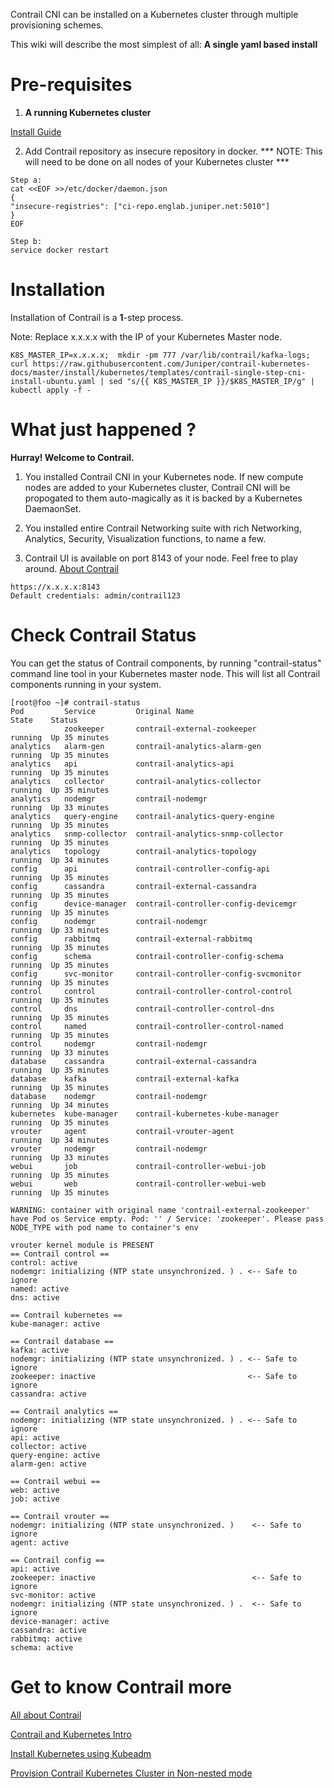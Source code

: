 Contrail CNI can be installed on a Kubernetes cluster through multiple provisioning schemes.

This wiki will describe the most simplest of all: **A single yaml based install**

# Pre-requisites
1. **A running Kubernetes cluster**

[Install Guide](/install/kubernetes/install-kubernetes.md)

2. Add Contrail repository as insecure repository in docker.
   *** NOTE: This will need to be done on all nodes of your Kubernetes cluster ***
```
Step a:
cat <<EOF >>/etc/docker/daemon.json
{
"insecure-registries": ["ci-repo.englab.juniper.net:5010"]
}
EOF

Step b:
service docker restart
```
# Installation
  Installation of Contrail is a **1**-step process.

  Note: Replace x.x.x.x with the IP of your Kubernetes Master node.

```
K8S_MASTER_IP=x.x.x.x;  mkdir -pm 777 /var/lib/contrail/kafka-logs; curl https://raw.githubusercontent.com/Juniper/contrail-kubernetes-docs/master/install/kubernetes/templates/contrail-single-step-cni-install-ubuntu.yaml | sed "s/{{ K8S_MASTER_IP }}/$K8S_MASTER_IP/g" | kubectl apply -f -
```

# What just happened ?

**Hurray! Welcome to Contrail.**

1. You installed Contrail CNI in your Kubernetes node. If new compute nodes are added to your Kubernetes cluster, Contrail CNI will be propogated to them auto-magically as it is backed by a Kubernetes DaemaonSet.

2. You installed entire Contrail Networking suite with rich Networking, Analytics, Security, Visualization functions, to name a few.

3. Contrail UI is available on port 8143 of your node.  Feel free to play around. [About Contrail](https://www.juniper.net/documentation/en_US/release-independent/contrail/information-products/pathway-pages/index.html)
```
https://x.x.x.x:8143
Default credentials: admin/contrail123
```
# Check Contrail Status

You can get the status of Contrail components, by running "contrail-status" command line tool in your Kubernetes master node. This will list all Contrail components running in your system.
```
[root@foo ~]# contrail-status
Pod         Service         Original Name                          State    Status         
            zookeeper       contrail-external-zookeeper            running  Up 35 minutes  
analytics   alarm-gen       contrail-analytics-alarm-gen           running  Up 35 minutes  
analytics   api             contrail-analytics-api                 running  Up 35 minutes  
analytics   collector       contrail-analytics-collector           running  Up 35 minutes  
analytics   nodemgr         contrail-nodemgr                       running  Up 33 minutes  
analytics   query-engine    contrail-analytics-query-engine        running  Up 35 minutes  
analytics   snmp-collector  contrail-analytics-snmp-collector      running  Up 35 minutes  
analytics   topology        contrail-analytics-topology            running  Up 34 minutes  
config      api             contrail-controller-config-api         running  Up 35 minutes  
config      cassandra       contrail-external-cassandra            running  Up 35 minutes  
config      device-manager  contrail-controller-config-devicemgr   running  Up 35 minutes  
config      nodemgr         contrail-nodemgr                       running  Up 33 minutes  
config      rabbitmq        contrail-external-rabbitmq             running  Up 35 minutes  
config      schema          contrail-controller-config-schema      running  Up 35 minutes  
config      svc-monitor     contrail-controller-config-svcmonitor  running  Up 35 minutes  
control     control         contrail-controller-control-control    running  Up 35 minutes  
control     dns             contrail-controller-control-dns        running  Up 35 minutes  
control     named           contrail-controller-control-named      running  Up 35 minutes  
control     nodemgr         contrail-nodemgr                       running  Up 33 minutes  
database    cassandra       contrail-external-cassandra            running  Up 35 minutes  
database    kafka           contrail-external-kafka                running  Up 35 minutes  
database    nodemgr         contrail-nodemgr                       running  Up 34 minutes  
kubernetes  kube-manager    contrail-kubernetes-kube-manager       running  Up 35 minutes  
vrouter     agent           contrail-vrouter-agent                 running  Up 34 minutes  
vrouter     nodemgr         contrail-nodemgr                       running  Up 33 minutes  
webui       job             contrail-controller-webui-job          running  Up 35 minutes  
webui       web             contrail-controller-webui-web          running  Up 35 minutes  

WARNING: container with original name 'contrail-external-zookeeper' have Pod os Service empty. Pod: '' / Service: 'zookeeper'. Please pass NODE_TYPE with pod name to container's env

vrouter kernel module is PRESENT
== Contrail control ==
control: active
nodemgr: initializing (NTP state unsynchronized. ) . <-- Safe to ignore
named: active
dns: active

== Contrail kubernetes ==
kube-manager: active

== Contrail database ==
kafka: active
nodemgr: initializing (NTP state unsynchronized. ) . <-- Safe to ignore
zookeeper: inactive                                  <-- Safe to ignore
cassandra: active

== Contrail analytics ==
nodemgr: initializing (NTP state unsynchronized. ) . <-- Safe to ignore
api: active
collector: active
query-engine: active
alarm-gen: active

== Contrail webui ==
web: active
job: active

== Contrail vrouter ==
nodemgr: initializing (NTP state unsynchronized. )    <-- Safe to ignore
agent: active

== Contrail config ==
api: active
zookeeper: inactive                                   <-- Safe to ignore
svc-monitor: active
nodemgr: initializing (NTP state unsynchronized. ) .  <-- Safe to ignore
device-manager: active
cassandra: active
rabbitmq: active
schema: active

```

# Get to know Contrail more

[All about Contrail](https://www.juniper.net/documentation/en_US/release-independent/contrail/information-products/pathway-pages/index.html)

[Contrail and Kubernetes Intro](https://github.com/Juniper/contrail-controller/wiki/Kubernetes)

[Install Kubernetes using Kubeadm](https://github.com/Juniper/contrail-controller/wiki/Install-K8s-using-Kubeadm)

[Provision Contrail Kubernetes Cluster in Non-nested mode](https://github.com/Juniper/contrail-ansible-deployer/wiki/Provision-Contrail-Kubernetes-Cluster-in-Non-nested-Mode)
